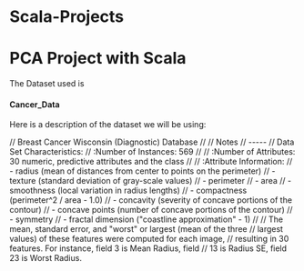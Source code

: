 # Scala-Projects

# PCA Project with Scala
The Dataset used is <h4>Cancer_Data</h4>
Here is a description of the dataset we will be using:

// Breast Cancer Wisconsin (Diagnostic) Database
//
// Notes
// -----
// Data Set Characteristics:
//     :Number of Instances: 569
//
//     :Number of Attributes: 30 numeric, predictive attributes and the class
//
//     :Attribute Information:
//         - radius (mean of distances from center to points on the perimeter)
//         - texture (standard deviation of gray-scale values)
//         - perimeter
//         - area
//         - smoothness (local variation in radius lengths)
//         - compactness (perimeter^2 / area - 1.0)
//         - concavity (severity of concave portions of the contour)
//         - concave points (number of concave portions of the contour)
//         - symmetry
//         - fractal dimension ("coastline approximation" - 1)
//
//         The mean, standard error, and "worst" or largest (mean of the three
//         largest values) of these features were computed for each image,
//         resulting in 30 features.  For instance, field 3 is Mean Radius, field
//         13 is Radius SE, field 23 is Worst Radius.
